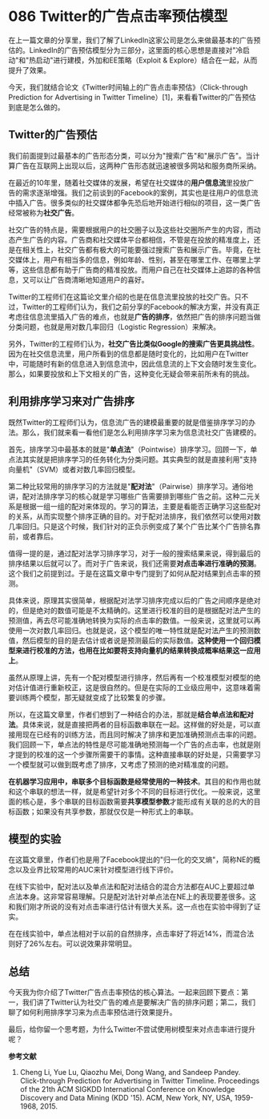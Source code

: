 # 086 Twitter的广告点击率预估模型

在上一篇文章的分享里，我们了解了LinkedIn这家公司是怎么来做最基本的广告预估的。LinkedIn的广告预估模型分为三部分，这里面的核心思想是直接对"冷启动"和"热启动"进行建模，外加和EE策略（Exploit
& Explore）结合在一起，从而提升了效果。

今天，我们就结合论文《Twitter时间轴上的广告点击率预估》（Click-through
Prediction for Advertising in Twitter
Timeline）\[1\]，来看看Twitter的广告预估到底是怎么做的。

## Twitter的广告预估

我们前面提到过最基本的广告形态分类，可以分为"搜索广告"和"展示广告"。当计算广告在互联网上出现以后，这两种广告形态就迅速被很多网站和服务商所采纳。

在最近的10年里，随着社交媒体的发展，希望在社交媒体的**用户信息流**里投放广告的需求逐渐增强。我们之前谈到的Facebook的案例，其实也是往用户的信息流中插入广告。很多类似的社交媒体都争先恐后地开始进行相似的项目，这一类广告经常被称为**社交广告**。

社交广告的特点是，需要根据用户的社交圈子以及这些社交圈所产生的内容，而动态产生广告的内容。广告商和社交媒体平台都相信，不管是在投放的精准度上，还是在相关性上，社交广告都有极大的可能要强过搜索广告和展示广告。毕竟，在社交媒体上，用户有相当多的信息，例如年龄、性别，甚至在哪里工作、在哪里上学等，这些信息都有助于广告商的精准投放。而用户自己在社交媒体上追踪的各种信息，又可以让广告商清晰地知道用户的喜好。

Twitter的工程师们在这篇论文里介绍的也是在信息流里投放的社交广告。只不过，Twitter的工程师们认为，我们之前分享的Facebook的解决方案，并没有真正考虑往信息流里插入广告的难点，也就是**广告的排序**，依然把广告的排序问题当做分类问题，也就是用对数几率回归（Logistic
Regression）来解决。

另外，Twitter的工程师们认为，**社交广告比类似Google的搜索广告更具挑战性**。因为在社交信息流里，用户所看到的信息都是随时变化的，比如用户在Twitter中，可能随时有新的信息进入到信息流中，因此信息流的上下文会随时发生变化。那么，如果要投放和上下文相关的广告，这种变化无疑会带来前所未有的挑战。

## 利用排序学习来对广告排序

既然Twitter的工程师们认为，信息流广告的建模最重要的就是借鉴排序学习的办法。那么，我们就来看一看他们是怎么利用排序学习来为信息流社交广告建模的。

首先，排序学习中最基本的就是"**单点法**"（Pointwise）排序学习。回顾一下，单点法其实就是把排序学习的任务转化为分类问题。其实典型的就是直接利用"支持向量机"（SVM）或者对数几率回归模型。

第二种比较常用的排序学习的方法就是"**配对法**"（Pairwise）排序学习。通俗地讲，配对法排序学习的核心就是学习哪些广告需要排到哪些广告之前。这种二元关系是根据一组一组的配对来体现的。学习的算法，主要是看能否正确学习这些配对的关系，从而实现整个排序正确的目的。对于配对法排序，我们依然可以使用对数几率回归。只是这个时候，我们针对的正负示例变成了某个广告比某个广告排名靠前，或者靠后。

值得一提的是，通过配对法学习排序学习，对于一般的搜索结果来说，得到最后的排序结果以后就可以了。而对于广告来说，我们还需要**对点击率进行准确的预测**。这个我们之前提到过。于是在这篇文章中专门提到了如何从配对结果到点击率的预测。

具体来说，原理其实很简单，根据配对法学习排序完成以后的广告之间顺序是绝对的，但是绝对的数值可能是不太精确的。这里进行校准的目的是根据配对法产生的预测值，再去尽可能准确地转换为实际的点击率的数值。一般来说，这里就可以再使用一次对数几率回归。也就是说，这个模型的唯一特性就是配对法产生的预测数值，然后模型的目的是去估计或者说是预测最后的实际数值。**这种使用一个回归模型来进行校准的方法，也用在比如要将支持向量机的结果转换成概率结果这一应用上**。

虽然从原理上讲，先有一个配对模型进行排序，然后再有一个校准模型对模型的绝对估计值进行重新校正，这是很自然的。但是在实际的工业级应用中，这意味着需要训练两个模型，那无疑就变成了比较繁复的步骤。

所以，在这篇文章里，作者们想到了一种结合的办法，那就是**结合单点法和配对法**。具体来说，就是直接把两者的目标函数串联在一起。这样做的好处是，可以直接用现在已经有的训练方法，而且同时解决了排序和更加准确预测点击率的问题。我们回顾一下，单点法的特性是尽可能准确地预测每一个广告的点击率，也就是刚才提到的校准的这一个步骤所需要干的事情。这种直接串联的好处是，只需要学习一个模型就可以做到既考虑了排序，又考虑了预测的绝对精准度的问题。

**在机器学习应用中，串联多个目标函数是经常使用的一种技术**。其目的和作用也就和这个串联的想法一样，就是希望针对多个不同的目标进行优化。一般来说，这里面的核心是，多个串联的目标函数需要**共享模型参数**才能形成有关联的总的大的目标函数；如果没有共享参数，那就仅仅是一种形式上的串联。

## 模型的实验

在这篇文章里，作者们也是用了Facebook提出的"归一化的交叉熵"，简称NE的概念以及业界比较常用的AUC来针对模型进行线下评价。

在线下实验中，配对法以及单点法和配对法结合的混合方法都在AUC上要超过单点法本身。这非常容易理解。只是配对法针对单点法在NE上的表现要差很多。这和我们刚才所说的没有对点击率进行估计有很大关系。这一点也在实验中得到了证实。

在在线实验中，单点法相对于以前的自然排序，点击率好了将近14%，而混合法则好了26%左右。可以说效果非常明显。

## 总结

今天我为你介绍了Twitter广告点击率预估的核心算法。一起来回顾下要点：第一，我们讲了Twitter认为社交广告的难点是要解决广告的排序问题；第二，我们聊了如何利用排序学习来为点击率预估进行效果提升。

最后，给你留一个思考题，为什么Twitter不尝试使用树模型来对点击率进行提升呢？

**参考文献**

1.  Cheng Li, Yue Lu, Qiaozhu Mei, Dong Wang, and Sandeep Pandey.
    Click-through Prediction for Advertising in Twitter Timeline.
    Proceedings of the 21th ACM SIGKDD International Conference on
    Knowledge Discovery and Data Mining (KDD '15). ACM, New York, NY,
    USA, 1959-1968, 2015.

